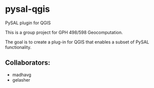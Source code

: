 pysal-qgis
==========

PySAL plugin for QGIS

This is a group project for GPH 498/598 Geocomputation.

The goal is to create a plug-in for QGIS that enables a subset of PySAL functionality.


Collaborators:
--------------

 - madhavg
 - gelasher
